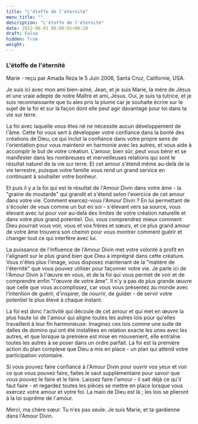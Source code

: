 ```yaml
---
title: "L'étoffe de l'éternité"
menu_title: ""
description: "L'étoffe de l'éternité"
date: 2022-06-01 06:00:01+00:20
draft: False
hidden: True
weight:
---
```

### L'étoffe de l'éternité

Marie - reçu par Amada Reza le 5 Juin 2006, Santa Cruz, Californie, USA.

Je suis ici avec mon ami bien-aimé, Jean, et je suis Marie, la mère de Jésus et une vraie adepte de notre Maître et ami, Jésus. Oui, je suis ta tutrice, et je suis reconnaissante que tu aies pris la plume car je souhaite écrire sur le sujet de la foi et sur la façon dont elle peut agir davantage pour toi dans ta vie sur terre.

La foi avec laquelle vous êtes né ne nécessite aucun développement de l'âme. Cette foi vous sert à développer votre confiance dans la bonté des créations de Dieu, ce qui inclut la confiance dans votre propre sens de l'orientation pour vous maintenir en harmonie avec les autres, et vous aide à accomplir le but de votre création. L'amour, bien sûr, peut vous bénir et se manifester dans les nombreuses et merveilleuses relations qui sont le résultat naturel de la vie sur terre. Et cet amour s'étend même au-delà de la vie terrestre, puisque votre famille vous rend un grand service en continuant à souhaiter votre bonheur.

Et puis il y a la foi qui est le résultat de l'Amour Divin dans votre âme - la "graine de moutarde" qui grandit et s'étend selon l'exercice de cet amour dans votre vie. Comment exercez-vous l'Amour Divin ? En lui permettant de s'écouler de vous comme un but en soi - s'élevant vers sa source, vous élevant avec lui pour voir au-delà des limites de votre création naturelle et dans votre plus grand potentiel. Oui, vous comprendrez mieux comment Dieu pourrait vous voir, vous et vos frères et sœurs, et ce plus grand amour de votre âme trouvera son chemin pour vous montrer comment guérir et changer tout ce qui interfère avec lui.

La puissance de l'influence de l'Amour Divin met votre volonté à profit en l'alignant sur le plus grand bien que Dieu a imprégné dans cette créature. Vous n'êtes plus l'image, vous disposez maintenant de la "matière de l'éternité" que vous pouvez utiliser pour façonner votre vie. Je parle ici de l'Amour Divin à l'œuvre en vous, et de la foi qui vous permet de voir et de comprendre enfin "l'œuvre de votre âme". Il n'y a pas de plus grande œuvre que celle que vous accomplissez, car vous vous présentez au monde avec l'intention de guérir, d'inspirer, de nourrir, de guider - de servir votre potentiel le plus élevé à chaque instant.

La foi est donc l'activité qui découle de cet amour et qui met en œuvre la plus haute loi de l'amour qui aligne toutes les autres lois pour qu'elles travaillent à leur fin harmonieuse. Imaginez ces lois comme une suite de dalles de domino qui ont été installées en relation exacte les unes avec les autres, et que lorsque la première est mise en mouvement, elle entraîne toutes les autres à se poser dans un ordre parfait. La foi est la première action du plan complexe que Dieu a mis en place - un plan qui attend votre participation volontaire.

Si vous pouvez faire confiance à l'Amour Divin pour ouvrir vos yeux et voir ce que vous pouvez faire, faites le saut supplémentaire pour savoir que vous pouvez le faire et le faire. Laissez faire l'amour - il sait déjà ce qu'il faut faire - et regardez toutes les pièces se mettre en place lorsque vous exercez votre amour et votre foi. La main de Dieu est là ; les lois se plieront à la loi suprême de l'amour.

Merci, ma chère sœur. Tu n'es pas seule. Je suis Marie, et ta gardienne dans l'Amour Divin.